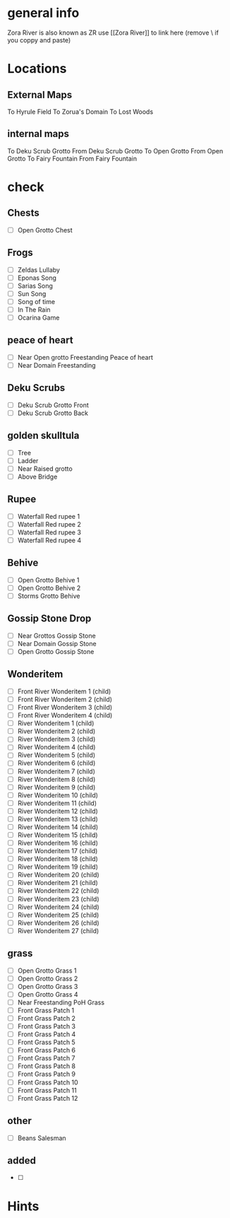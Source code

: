 # general info 
Zora River is also known as ZR use \[\[Zora River]] to link here (remove \\ if you coppy and paste)
# Locations
## External Maps
To Hyrule Field
To Zorua's Domain
To Lost Woods
## internal maps
To Deku Scrub Grotto
From Deku Scrub Grotto
To Open Grotto
From Open Grotto
To Fairy Fountain
From Fairy Fountain
# check
## Chests
- [ ] Open Grotto Chest
## Frogs
- [ ] Zeldas Lullaby
- [ ] Eponas Song
- [ ] Sarias Song
- [ ] Sun Song
- [ ] Song of time
- [ ] In The Rain
- [ ] Ocarina Game
## peace of heart
- [ ] Near Open grotto  Freestanding Peace of heart
- [ ] Near Domain Freestanding 
## Deku Scrubs
- [ ] Deku Scrub Grotto Front
- [ ] Deku Scrub Grotto Back
## golden skulltula
- [ ] Tree
- [ ] Ladder
- [ ] Near Raised grotto
- [ ] Above Bridge
## Rupee
- [ ] Waterfall Red rupee 1
- [ ] Waterfall Red rupee 2
- [ ] Waterfall Red rupee 3
- [ ] Waterfall Red rupee 4
## Behive
- [ ] Open Grotto Behive 1
- [ ] Open Grotto Behive 2
- [ ] Storms Grotto Behive
## Gossip Stone Drop
- [ ] Near Grottos Gossip Stone
- [ ] Near Domain Gossip Stone
- [ ] Open Grotto Gossip Stone
## Wonderitem
- [ ] Front River Wonderitem 1 (child)
- [ ] Front River Wonderitem 2 (child)
- [ ] Front River Wonderitem 3 (child)
- [ ] Front River Wonderitem 4 (child)
- [ ] River Wonderitem 1 (child)
- [ ] River Wonderitem 2 (child)
- [ ] River Wonderitem 3 (child)
- [ ] River Wonderitem 4 (child)
- [ ] River Wonderitem 5 (child)
- [ ] River Wonderitem 6 (child)
- [ ] River Wonderitem 7 (child)
- [ ] River Wonderitem 8 (child)
- [ ] River Wonderitem 9 (child)
- [ ] River Wonderitem 10 (child)
- [ ] River Wonderitem 11 (child)
- [ ] River Wonderitem 12 (child)
- [ ] River Wonderitem 13 (child)
- [ ] River Wonderitem 14 (child)
- [ ] River Wonderitem 15 (child)
- [ ] River Wonderitem 16 (child)
- [ ] River Wonderitem 17 (child)
- [ ] River Wonderitem 18 (child)
- [ ] River Wonderitem 19 (child)
- [ ] River Wonderitem 20 (child)
- [ ] River Wonderitem 21 (child)
- [ ] River Wonderitem 22 (child)
- [ ] River Wonderitem 23 (child)
- [ ] River Wonderitem 24 (child)
- [ ] River Wonderitem 25 (child)
- [ ] River Wonderitem 26 (child)
- [ ] River Wonderitem 27 (child)
## grass
- [ ] Open Grotto Grass 1 
- [ ] Open Grotto Grass 2
- [ ] Open Grotto Grass 3
- [ ] Open Grotto Grass 4
- [ ] Near Freestanding PoH Grass
- [ ] Front Grass Patch 1
- [ ] Front Grass Patch 2
- [ ] Front Grass Patch 3
- [ ] Front Grass Patch 4
- [ ] Front Grass Patch 5
- [ ] Front Grass Patch 6
- [ ] Front Grass Patch 7
- [ ] Front Grass Patch 8
- [ ] Front Grass Patch 9
- [ ] Front Grass Patch 10
- [ ] Front Grass Patch 11
- [ ] Front Grass Patch 12
## other
- [ ] Beans Salesman
## added
- [ ] 
# Hints
